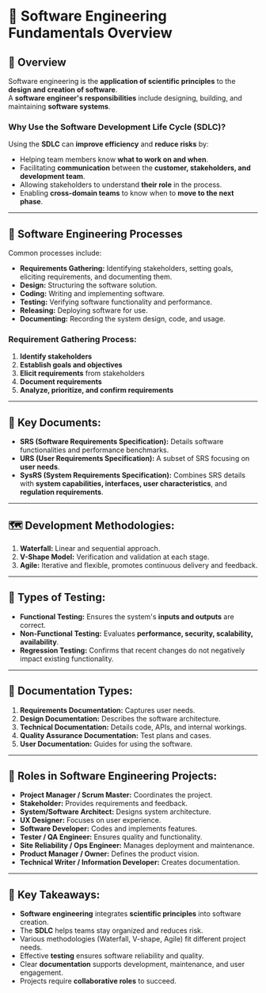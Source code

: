 # 📝 **Software Engineering Fundamentals Overview**  

## 📌 **Overview**  
Software engineering is the **application of scientific principles** to the **design and creation of software**.  
A **software engineer's responsibilities** include designing, building, and maintaining **software systems**.  

### **Why Use the Software Development Life Cycle (SDLC)?**  
Using the **SDLC** can **improve efficiency** and **reduce risks** by:  
- Helping team members know **what to work on and when**.  
- Facilitating **communication** between the **customer, stakeholders, and development team**.  
- Allowing stakeholders to understand **their role** in the process.  
- Enabling **cross-domain teams** to know when to **move to the next phase**.  

---

## 🔧 **Software Engineering Processes**  
Common processes include:  
- **Requirements Gathering:** Identifying stakeholders, setting goals, eliciting requirements, and documenting them.  
- **Design:** Structuring the software solution.  
- **Coding:** Writing and implementing software.  
- **Testing:** Verifying software functionality and performance.  
- **Releasing:** Deploying software for use.  
- **Documenting:** Recording the system design, code, and usage.  

### **Requirement Gathering Process:**  
1. **Identify stakeholders**  
2. **Establish goals and objectives**  
3. **Elicit requirements** from stakeholders  
4. **Document requirements**  
5. **Analyze, prioritize, and confirm requirements**  

---

## 📑 **Key Documents:**  
- **SRS (Software Requirements Specification):** Details software functionalities and performance benchmarks.  
- **URS (User Requirements Specification):** A subset of SRS focusing on **user needs**.  
- **SysRS (System Requirements Specification):** Combines SRS details with **system capabilities, interfaces, user characteristics**, and **regulation requirements**.  

---

## 🗺️ **Development Methodologies:**  
1. **Waterfall:** Linear and sequential approach.  
2. **V-Shape Model:** Verification and validation at each stage.  
3. **Agile:** Iterative and flexible, promotes continuous delivery and feedback.  

---

## 🧪 **Types of Testing:**  
- **Functional Testing:** Ensures the system's **inputs and outputs** are correct.  
- **Non-Functional Testing:** Evaluates **performance, security, scalability, availability**.  
- **Regression Testing:** Confirms that recent changes do not negatively impact existing functionality.  

---

## 📝 **Documentation Types:**  
1. **Requirements Documentation:** Captures user needs.  
2. **Design Documentation:** Describes the software architecture.  
3. **Technical Documentation:** Details code, APIs, and internal workings.  
4. **Quality Assurance Documentation:** Test plans and cases.  
5. **User Documentation:** Guides for using the software.  

---

## 👥 **Roles in Software Engineering Projects:**  
- **Project Manager / Scrum Master:** Coordinates the project.  
- **Stakeholder:** Provides requirements and feedback.  
- **System/Software Architect:** Designs system architecture.  
- **UX Designer:** Focuses on user experience.  
- **Software Developer:** Codes and implements features.  
- **Tester / QA Engineer:** Ensures quality and functionality.  
- **Site Reliability / Ops Engineer:** Manages deployment and maintenance.  
- **Product Manager / Owner:** Defines the product vision.  
- **Technical Writer / Information Developer:** Creates documentation.  

---

## 🚀 **Key Takeaways:**  
- **Software engineering** integrates **scientific principles** into software creation.  
- The **SDLC** helps teams stay organized and reduces risk.  
- Various methodologies (Waterfall, V-shape, Agile) fit different project needs.  
- Effective **testing** ensures software reliability and quality.  
- Clear **documentation** supports development, maintenance, and user engagement.  
- Projects require **collaborative roles** to succeed.  